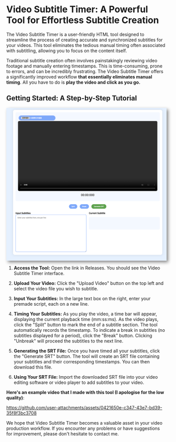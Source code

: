 # Video Subtitle Timer: A Powerful Tool for Effortless Subtitle Creation

The Video Subtitle Timer is a user-friendly HTML tool designed to streamline the process of creating accurate and synchronized subtitles for your videos.  This tool eliminates the tedious manual timing often associated with subtitling, allowing you to focus on the content itself.

Traditional subtitle creation often involves painstakingly reviewing video footage and manually entering timestamps.  This is time-consuming, prone to errors, and can be incredibly frustrating.  The Video Subtitle Timer offers a significantly improved workflow **that essentially eliminates manual timing**. All you have to do is **play the video and click as you go.**

## Getting Started: A Step-by-Step Tutorial

<div style="display: flex; justify-content: center;">
  <img src="Main-interface.png" alt="Main interface" style="width: 600px; box-shadow: 5px 5px 10px #888888;">
</div>

1. **Access the Tool:** Open the link in Releases.  You should see the Video Subtitle Timer interface.  

2. **Upload Your Video:** Click the "Upload Video" button on the top left and select the video file you wish to subtitle.  

3. **Input Your Subtitles:** In the large text box on the right, enter your premade script, each on a new line. 

4. **Timing Your Subtitles:** As you play the video, a time bar will appear, displaying the current playback time (mm:ss:ms).  As the video plays, click the "Split" button to mark the end of a subtitle section. The tool automatically records the timestamp. To indicate a break in subtitles (no subtitles displayed for a period), click the "Break" button. Clicking "Unbreak" will proceed the subtitles to the next line.

5. **Generating the SRT File:** Once you have timed all your subtitles, click the "Generate SRT" button.  The tool will create an SRT file containing your subtitles and their corresponding timestamps.  You can then download this file.

6. **Using Your SRT File:**  Import the downloaded SRT file into your video editing software or video player to add subtitles to your video.

**Here's an example video that I made with this tool (I apologise for the low quality)**:

https://github.com/user-attachments/assets/0421650e-c347-43e7-bd39-35f8f3bc3708

We hope that Video Subtitle Timer becomes a valuable asset in your video production workflow.  If you encounter any problems or have suggestions for improvement, please don't hesitate to contact me.
